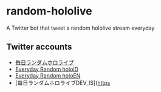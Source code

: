 # random-hololive
A Twitter bot that tweet a random hololive stream everyday

## Twitter accounts
- [毎日ランダムホロライブ](https://twitter.com/random_hololive)
- [Everyday Random holoID](https://twitter.com/random_holoID)
- [Everyday Random holoEN](https://twitter.com/random_holoEN)
- [毎日ランダムホロライブDEV_IS]([https](https://twitter.com/random_DEV_IS)

